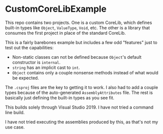 # CustomCoreLibExample
This repo contains two projects. One is a custom CoreLib, which defines built-in types like `Object`, `ValueType`, `Void`, etc. The other is a library that consumes the first project in place of the standard CoreLib.

This is a fairly barebones example but includes a few odd "features" just to test out the capabilities:
* Non-static classes can not be defined because `Object`'s default constructor is `internal`.
* `string` has an implicit cast to `int`.
* `Object` contains only a couple nonsense methods instead of what would be expected.

The `.csproj` files are the key to getting it to work. I also had to add a couple types because of the auto-generated `AssemblyAttributes` file. The rest is basically just defining the built-in types as you see fit.

This builds solely through Visual Studio 2019. I have not tried a command line build.

I have not tried executing the assemblies produced by this, as that's not my use case.
